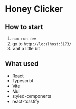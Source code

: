 # Honey Clicker
 
## How to start
 1. `npm run dev`
 2. go to `http://localhost:5173/`
 3. wait a little bit


## What used
* React
* Typescript
* Vite
* Mui
* styled-components
* react-toastify

